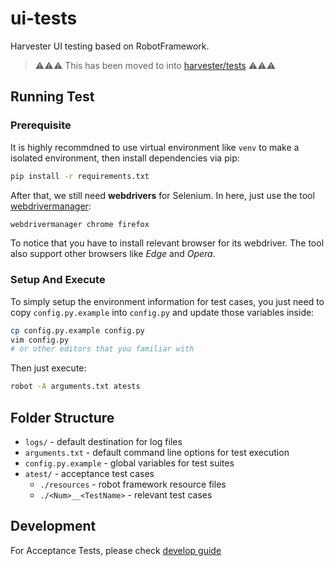 # ui-tests
Harvester UI testing based on RobotFramework.

> ⚠️⚠️⚠️ This has been moved to into [harvester/tests](https://github.com/harvester/tests) ⚠️⚠️⚠️

## Running Test

### Prerequisite
It is highly recommdned to use virtual environment like `venv` to make a isolated environment, then install dependencies via pip:

```bash
pip install -r requirements.txt
```

After that, we still need **webdrivers** for Selenium.  In here, just use the tool [webdrivermanager](https://github.com/rasjani/webdrivermanager):

```bash
webdrivermanager chrome firefox
```
To notice that you have to install relevant browser for its webdriver. The tool also support other browsers like _Edge_ and _Opera_.

### Setup And Execute
To simply setup the environment information for test cases, you just need to copy `config.py.example` into `config.py` and update those variables inside:
```bash
cp config.py.example config.py
vim config.py
# or other editors that you familiar with
```
Then just execute:
```bash
robot -A arguments.txt atests
```

## Folder Structure
- `logs/` - default destination for log files
- `arguments.txt` - default command line options for test execution
- `config.py.example` - global variables for test suites
- `atest/` - acceptance test cases
    - `./resources` - robot framework resource files
    - `./<Num>__<TestName>` - relevant test cases

## Development
For Acceptance Tests, please check [develop guide](./atests/README.md)
